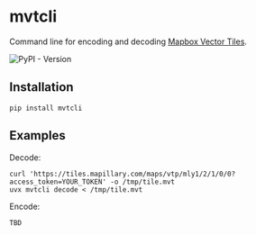 # mvtcli

Command line for encoding and decoding [Mapbox Vector Tiles](https://github.com/mapbox/vector-tile-spec).

![PyPI - Version](https://img.shields.io/pypi/v/mvtcli)

## Installation

```shell
pip install mvtcli
```

## Examples

Decode:

```shell
curl 'https://tiles.mapillary.com/maps/vtp/mly1/2/1/0/0?access_token=YOUR_TOKEN' -o /tmp/tile.mvt
uvx mvtcli decode < /tmp/tile.mvt
```

Encode:

```shell
TBD
```
